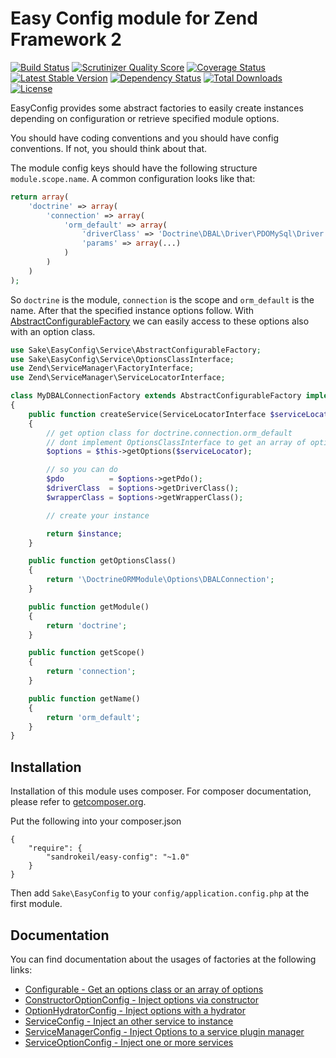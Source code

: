 # Easy Config module for Zend Framework 2
[![Build Status](https://travis-ci.org/sandrokeil/EasyConfig.png?branch=master)](https://travis-ci.org/sandrokeil/EasyConfig)
[![Scrutinizer Quality Score](https://scrutinizer-ci.com/g/sandrokeil/EasyConfig/badges/quality-score.png?s=cdef161c14156e3e36ed0ce3d6fd7979d38d916c)](https://scrutinizer-ci.com/g/sandrokeil/EasyConfig/)
[![Coverage Status](https://coveralls.io/repos/sandrokeil/EasyConfig/badge.png?branch=master)](https://coveralls.io/r/sandrokeil/EasyConfig?branch=master)
[![Latest Stable Version](https://poser.pugx.org/sandrokeil/easy-config/v/stable.png)](https://packagist.org/packages/sandrokeil/easy-config)
[![Dependency Status](https://www.versioneye.com/user/projects/53245667ec13758e7d00014b/badge.png)](https://www.versioneye.com/user/projects/53245667ec13758e7d00014b)
[![Total Downloads](https://poser.pugx.org/sandrokeil/easy-config/downloads.png)](https://packagist.org/packages/sandrokeil/easy-config)
[![License](https://poser.pugx.org/sandrokeil/easy-config/license.png)](https://packagist.org/packages/sandrokeil/easy-config)

EasyConfig provides some abstract factories to easily create instances depending on configuration or retrieve specified module options.

You should have coding conventions and you should have config conventions. If not, you should think about that.

The module config keys should have the following structure `module.scope.name`.  A common configuration looks like that:

```php
return array(
    'doctrine' => array(
        'connection' => array(
            'orm_default' => array(
                'driverClass' => 'Doctrine\DBAL\Driver\PDOMySql\Driver',
                'params' => array(...)
            )
        )
    )
);
```
So `doctrine` is the module, `connection` is the scope and `orm_default` is the name. After that the specified instance options follow.
With [AbstractConfigurableFactory](https://github.com/sandrokeil/EasyConfig/tree/master/docs/Configurable.md) we can easily access to these options also with an option class.

```php
use Sake\EasyConfig\Service\AbstractConfigurableFactory;
use Sake\EasyConfig\Service\OptionsClassInterface;
use Zend\ServiceManager\FactoryInterface;
use Zend\ServiceManager\ServiceLocatorInterface;

class MyDBALConnectionFactory extends AbstractConfigurableFactory implements FactoryInterface, OptionsClassInterface
{
    public function createService(ServiceLocatorInterface $serviceLocator)
    {
        // get option class for doctrine.connection.orm_default
        // dont implement OptionsClassInterface to get an array of options
        $options = $this->getOptions($serviceLocator);

        // so you can do
        $pdo          = $options->getPdo();
        $driverClass  = $options->getDriverClass();
        $wrapperClass = $options->getWrapperClass();

        // create your instance

        return $instance;
    }

    public function getOptionsClass()
    {
        return '\DoctrineORMModule\Options\DBALConnection';
    }

    public function getModule()
    {
        return 'doctrine';
    }

    public function getScope()
    {
        return 'connection';
    }

    public function getName()
    {
        return 'orm_default';
    }
}
```

## Installation

Installation of this module uses composer. For composer documentation, please refer to
[getcomposer.org](http://getcomposer.org/).

Put the following into your composer.json

    {
        "require": {
            "sandrokeil/easy-config": "~1.0"
        }
    }

Then add `Sake\EasyConfig` to your `config/application.config.php` at the first module.

## Documentation

You can find documentation about the usages of factories at the following links:

 * [Configurable - Get an options class or an array of options](https://github.com/sandrokeil/EasyConfig/tree/master/docs/Configurable.md)
 * [ConstructorOptionConfig - Inject options via constructor](https://github.com/sandrokeil/EasyConfig/tree/master/docs/ConstructorOptionConfig.md)
 * [OptionHydratorConfig - Inject options with a hydrator](https://github.com/sandrokeil/EasyConfig/tree/master/docs/OptionHydratorConfig.md)
 * [ServiceConfig - Inject an other service to instance](https://github.com/sandrokeil/EasyConfig/tree/master/docs/ServiceConfig.md)
 * [ServiceManagerConfig - Inject Options to a service plugin manager](https://github.com/sandrokeil/EasyConfig/tree/master/docs/ServiceManagerConfig.md)
 * [ServiceOptionConfig - Inject one or more services](https://github.com/sandrokeil/EasyConfig/tree/master/docs/ServiceOptionConfig.md)

